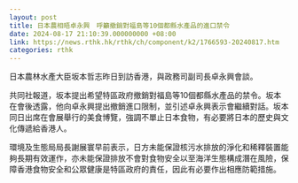 ```yaml
---
layout: post
title: 日本農相晤卓永興　呼籲撤銷對福島等10個都縣水產品的進口禁令
date: 2024-08-17 21:10:39.000000000 +08:00
link: https://news.rthk.hk/rthk/ch/component/k2/1766593-20240817.htm
categories: rthk
---
```


日本農林水產大臣坂本哲志昨日到訪香港，與政務司副司長卓永興會談。

共同社報道，坂本提出希望特區政府撤銷對福島等10個都縣水產品的禁令。坂本在會後透露，他向卓永興提出撤銷進口限制，並引述卓永興表示會繼續對話。坂本同日出席在會展舉行的美食博覽，強調不單止日本食物，有必要將日本的歷史與文化傳遞給香港人。

環境及生態局局長謝展寰早前表示，日方未能保證核污水排放的淨化和稀釋裝置能夠長期有效運作，亦未能保證排放不會對食物安全以至海洋生態構成潛在風險，保障香港食物安全和公眾健康是特區政府的責任，因此有必要作出相應防範措施。
